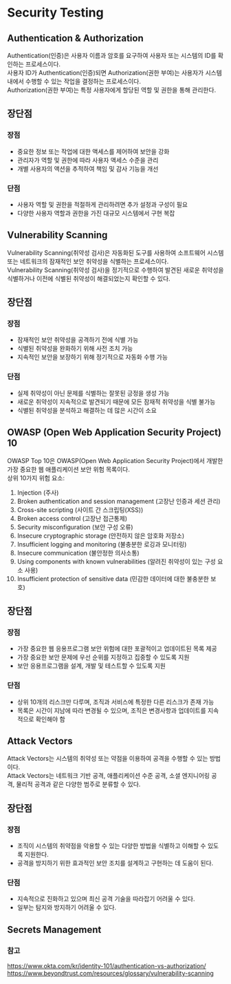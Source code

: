 # Security Testing
## Authentication & Authorization
Authentication(인증)은 사용자 이름과 암호를 요구하여 사용자 또는 시스템의 ID를 확인하는 프로세스이다.     
사용자 ID가 Authentication(인증)되면 Authorization(권한 부여)는 사용자가 시스템 내에서 수행할 수 있는 작업을 결정하는 프로세스이다.     
Authorization(권한 부여)는 특정 사용자에게 할당된 역할 및 권한을 통해 관리한다.
 
## 장단점
### 장점
* 중요한 정보 또는 작업에 대한 액세스를 제어하여 보안을 강화
* 관리자가 역할 및 권한에 따라 사용자 액세스 수준을 관리
* 개별 사용자의 액션을 추적하여 책임 및 감사 기능을 개선
### 단점
* 사용자 역할 및 권한을 적절하게 관리하려면 추가 설정과 구성이 필요
* 다양한 사용자 역할과 권한을 가진 대규모 시스템에서 구현 복잡

## Vulnerability Scanning
Vulnerability Scanning(취약성 검사)은 자동화된 도구를 사용하여 소프트웨어 시스템 또는 네트워크의 잠재적인 보안 취약성을 식별하는 프로세스이다.    
Vulnerability Scanning(취약성 검사)을 정기적으로 수행하여 발견된 새로운 취약성을 식별하거나 이전에 식별된 취약성이 해결되었는지 확인할 수 있다.

## 장단점
### 장점
* 잠재적인 보안 취약성을 공격하기 전에 식별 가능
* 식별된 취약성을 완화하기 위해 사전 조치 가능
* 지속적인 보안을 보장하기 위해 정기적으로 자동화 수행 가능
### 단점
* 실제 취약성이 아닌 문제를 식별하는 잘못된 긍정을 생성 가능
* 새로운 취약성이 지속적으로 발견되기 때문에 모든 잠재적 취약성을 식별 불가능
* 식별된 취약성을 분석하고 해결하는 데 많은 시간이 소요

## OWASP (Open Web Application Security Project) 10 
OWASP Top 10은 OWASP(Open Web Application Security Project)에서 개발한 가장 중요한 웹 애플리케이션 보안 위험 목록이다.    
상위 10가지 위험 요소:
1. Injection (주사)
2. Broken authentication and session management (고장난 인증과 세션 관리)
3. Cross-site scripting (사이트 간 스크립팅(XSS))
4. Broken access control (고장난 접근통제)
5. Security misconfiguration (보안 구성 오류)
6. Insecure cryptographic storage (안전하지 않은 암호화 저장소)
7. Insufficient logging and monitoring (불충분한 로깅과 모니터링)
8. Insecure communication (불안정한 의사소통)
9. Using components with known vulnerabilities (알려진 취약성이 있는 구성 요소 사용)
10. Insufficient protection of sensitive data (민감한 데이터에 대한 불충분한 보호)

## 장단점
### 장점
* 가장 중요한 웹 응용프로그램 보안 위험에 대한 포괄적이고 업데이트된 목록 제공
* 가장 중요한 보안 문제에 우선 순위를 지정하고 집중할 수 있도록 지원
* 보안 응용프로그램을 설계, 개발 및 테스트할 수 있도록 지원

### 단점
* 상위 10개의 리스크만 다루며, 조직과 서비스에 특정한 다른 리스크가 존재 가능
* 목록은 시간이 지남에 따라 변경될 수 있으며, 조직은 변경사항과 업데이트를 지속적으로 확인해야 함

## Attack Vectors
Attack Vectors는 시스템의 취약성 또는 약점을 이용하여 공격을 수행할 수 있는 방법이다.    
Attack Vectors는 네트워크 기반 공격, 애플리케이션 수준 공격, 소셜 엔지니어링 공격, 물리적 공격과 같은 다양한 범주로 분류할 수 있다.

## 장단점
### 장점
* 조직이 시스템의 취약점을 악용할 수 있는 다양한 방법을 식별하고 이해할 수 있도록 지원한다.
* 공격을 방지하기 위한 효과적인 보안 조치를 설계하고 구현하는 데 도움이 된다.

### 단점
* 지속적으로 진화하고 있으며 최신 공격 기술을 따라잡기 어려울 수 있다.
* 일부는 탐지와 방지하기 어려울 수 있다.

## Secrets Management



### 참고
https://www.okta.com/kr/identity-101/authentication-vs-authorization/    
https://www.beyondtrust.com/resources/glossary/vulnerability-scanning      




